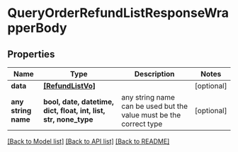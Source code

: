 # QueryOrderRefundListResponseWrapperBody


## Properties
Name | Type | Description | Notes
------------ | ------------- | ------------- | -------------
**data** | [**[RefundListVo]**](RefundListVo.md) |  | [optional] 
**any string name** | **bool, date, datetime, dict, float, int, list, str, none_type** | any string name can be used but the value must be the correct type | [optional]

[[Back to Model list]](../README.md#documentation-for-models) [[Back to API list]](../README.md#documentation-for-api-endpoints) [[Back to README]](../README.md)


